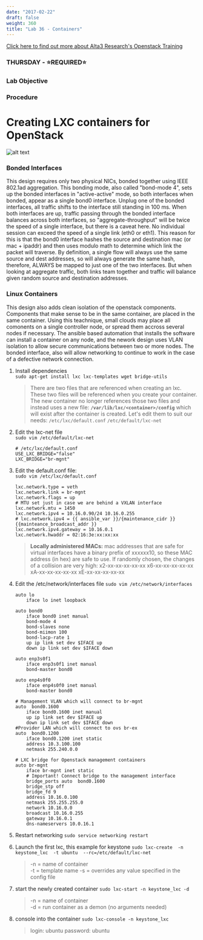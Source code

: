 ```yaml
---
date: "2017-02-22"
draft: false
weight: 360
title: "Lab 36 - Containers"
---
```

[Click here to find out more about Alta3 Research's Openstack Training](https://alta3.com/courses/openstack)

### THURSDAY - &#x2B50;REQUIRED&#x2B50;

### Lab Objective

### Procedure


# Creating LXC containers for OpenStack
![alt text](https://alta3.com/images/openstack_network_diagram.png "OpenStack networking using containers")
### Bonded Interfaces
This design requires only two physical NICs, bonded together using IEEE 802.1ad aggregation. This bonding mode, also called "bond-mode 4", sets up the bonded interfaces in "active-active" mode, so both interfaces when bonded, appear as a single bond0 interface. Unplug one of the bonded interfaces, all traffic shifts to the interface still standing in 100 ms. When both interfaces are up, traffic passing through the bonded interface balances across both interfaces, so "aggregate-throughput" will be twice the speed of a single interface, but there is a caveat here. No individual session can exceed the speed of a single link (eth0 or eth1). This reason for this is that the bond0 interface hashes the source and destination mac (or mac + ipaddr) and then uses modulo math to determine which link the packet will traverse. By definition, a single flow will always use the same source and dest addresses, so will always generate the same hash, therefore, ALWAYS be mapped to just one of the two interfaces. But when looking at aggregate traffic, both links team together and traffic will balance given random source and destination addresses.  
### Linux Containers
This design also adds clean isolation of the openstack components. Components that make sense to be in the same container, are placed in the same container. Using this teachnique, small clouds may place all comonents on a single controller node, or spread them accross several nodes if necessary. The ansible based automation that installs the software can install a container on any node, and the nework design uses VLAN isolation to allow secure communications between two or more nodes. The bonded interface, also will allow networking to continue to work in the case of a defective network connection.

1. Install dependencies  
    `sudo apt-get install lxc lxc-templates wget bridge-utils`
    > There are two files that are referenced when creating an lxc. These two files will be referenced when you create your container. The new container no longer references those two files and instead uses a new file: **`/var/lib/lxc/<container>/config`** which will exist after the container is created. 
    Let's edit them to suit our needs: 
    `/etc/lxc/default.conf`
    `/etc/default/lxc-net` 
 
2. Edit the lxc-net file  
   `sudo vim /etc/default/lxc-net`
    ```
    # /etc/lxc/default.conf
    USE_LXC_BRIDGE="false"
    LXC_BRIDGE="br-mgnt"
    ```
0. Edit the default.conf file:  
   `sudo vim /etc/lxc/default.conf`
    ```
    lxc.network.type = veth
    lxc.network.link = br-mgnt
    lxc.network.flags = up
    # MTU set just in case we are behind a VXLAN interface
    lxc.network.mtu = 1450
    lxc.network.ipv4 = 10.16.0.90/24 10.16.0.255
    # lxc.network.ipv4 = {{ ansible_var }}/{maintenance_cidr }} {{mainteance_broadcast_addr }}
    lxc.network.ipv4.gateway = 10.16.0.1
    lxc.network.hwaddr = 02:16:3e:xx:xx:xx
    ```
    > **Locally administered MACs:** mac addresses that are safe for virtual interfaces have a binary prefix of xxxxxx10, so these MAC address (in hex) are safe to use. If randomly chosen, the changes of a collision are very high: 
x2-xx-xx-xx-xx-xx
x6-xx-xx-xx-xx-xx
xA-xx-xx-xx-xx-xx
xE-xx-xx-xx-xx-xx
0. Edit the /etc/network/interfaces file
    `sudo vim /etc/network/interfaces`
    ``` 
    auto lo
        iface lo inet loopback
    
    auto bond0
        iface bond0 inet manual
        bond-mode 4
        bond-slaves none
        bond-miimon 100
        bond-lacp-rate 1
        up ip link set dev $IFACE up
        down ip link set dev $IFACE down
    
    auto enp3s0f1
        iface enp3s0f1 inet manual
        bond-master bond0
    
    auto enp4s0f0
        iface enp4s0f0 inet manual
        bond-master bond0
    
    # Management VLAN which will connect to br-mgnt
    auto  bond0.1600
        iface bond0.1600 inet manual
        up ip link set dev $IFACE up
        down ip link set dev $IFACE down
    #Provider LAN which will connect to ovs br-ex
    auto  bond0.1200
        iface bond0.1200 inet static
        address 10.3.100.100
        netmask 255.240.0.0
        
    # LXC bridge for Openstack management containers
    auto br-mgnt
        iface br-mgnt inet static
        # Important! Connect bridge to the management interface
        bridge_ports auto  bond0.1600
        bridge_stp off
        bridge_fd 9
        address 10.16.0.100
        netmask 255.255.255.0
        network 10.16.0.0
        broadcast 10.16.0.255
        gateway 10.16.0.1
        dns-nameservers 10.0.16.1
    ```
0. Restart networking
  `sudo service networking restart`
0. Launch the first lxc, this example for keystone
   `sudo lxc-create  -n keystone_lxc  -t ubuntu  --rc=/etc/default/lxc-net`
    > -n = name of container  
    -t = template name
    -s = overrides any value specified in the config file
0. start the newly created container
   `sudo lxc-start -n keystone_lxc -d`
    > -n = name of container  
    -d = run container as a demon (no arguments needed)
0. console into the container
  `sudo lxc-console -n keystone_lxc`
    >  login: ubuntu
    password: ubuntu
